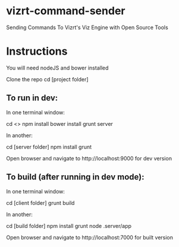 # vizrt-command-sender
Sending Commands To Vizrt's Viz Engine with Open Source Tools


# Instructions

You will need nodeJS and bower installed

Clone the repo
cd [project folder]

## To run in dev:

In one terminal window:

cd <<client folder>>
npm install
bower install
grunt server

In another:

cd [server folder]
npm install
grunt

Open browser and navigate to http://localhost:9000 for dev version

## To build (after running in dev mode):

In one terminal window:

cd [client folder]
grunt build

In another:

cd [build folder]
npm install
grunt
node .server/app

Open browser and navigate to http://localhost:7000 for built version
